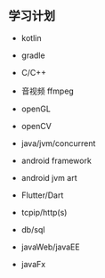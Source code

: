 ## 学习计划

- kotlin

- gradle

- C/C++

- 音视频 ffmpeg

- openGL

- openCV

- java/jvm/concurrent

- android framework

- android jvm art

- Flutter/Dart

- tcpip/http(s)

- db/sql

- javaWeb/javaEE

- javaFx